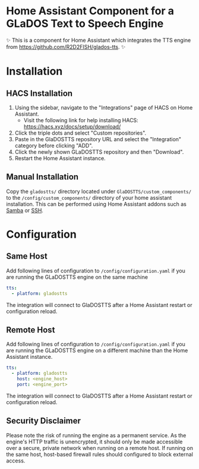 # Home Assistant Component for a GLaDOS Text to Speech Engine

✨ This is a component for Home Assistant which integrates the TTS engine from https://github.com/R2D2FISH/glados-tts. ✨

# Installation

## HACS Installation
1. Using the sidebar, navigate to the "Integrations" page of HACS on Home Assistant.
    * Visit the following link for help installing HACS: https://hacs.xyz/docs/setup/download/
3. Click the triple dots and select "Custom repositories".
4. Paste in the GlaDOSTTS repository URL and select the "Integration" category before clicking "ADD". 
5. Click the newly shown GLaDOSTTS repository and then "Download". 
6. Restart the Home Assistant instance.

## Manual Installation
Copy the `gladostts/` directory located under `GlaDOSTTS/custom_components/` to the `/config/custom_components/` directory of your home assistant installation.
This can be performed using Home Assistant addons such as [Samba](https://github.com/home-assistant/addons/blob/master/samba/DOCS.md) or [SSH](https://github.com/home-assistant/addons/blob/master/ssh/DOCS.md).

# Configuration

## Same Host
Add following lines of configuration to  `/config/configuration.yaml` if you are running the GLaDOSTTS engine on the same machine

```yaml
tts:
  - platform: gladostts

```
The integration will connect to GlaDOSTTS after a Home Assistant restart or configuration reload.

## Remote Host
Add following lines of configuration to `/config/configuration.yaml` if you are running the GLaDOSTTS engine on a different machine than the Home Assistant instance.

```yaml
tts:
  - platform: gladostts
    host: <engine_host>
    port: <engine_port>

```
The integration will connect to GlaDOSTTS after a Home Assistant restart or configuration reload.

## Security Disclaimer
Please note the risk of running the engine as a permanent service. As the engine's HTTP traffic is unencrypted, it should only be made accessible over a secure, private network when running on a remote host. If running on the same host, host-based firewall rules should configured to block external access.

